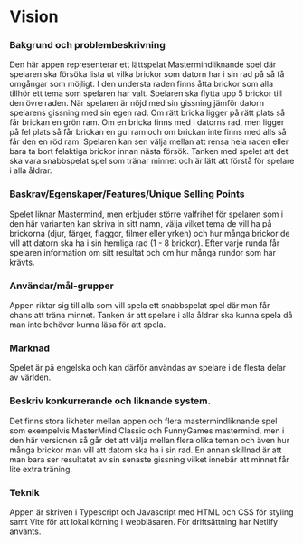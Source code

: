 # Vision

### Bakgrund och problembeskrivning
Den här appen representerar ett lättspelat Mastermindliknande spel där spelaren ska försöka lista ut vilka brickor som datorn har i sin rad på så få omgångar som möjligt. I den understa raden finns åtta brickor som alla tillhör ett tema som spelaren har valt. Spelaren ska flytta upp 5 brickor till den övre raden. När spelaren är nöjd med sin gissning jämför datorn spelarens gissning med sin egen rad. Om rätt bricka ligger på rätt plats så får brickan en grön ram. Om en bricka finns med i datorns rad, men ligger på fel plats så får brickan en gul ram och om brickan inte finns med alls så får den en röd ram. Spelaren kan sen välja mellan att rensa hela raden eller bara ta bort felaktiga brickor innan nästa försök. Tanken med spelet att det ska vara snabbspelat spel som tränar minnet och är lätt att förstå för spelare i alla åldrar.

### Baskrav/Egenskaper/Features/Unique Selling Points
Spelet liknar Mastermind, men erbjuder större valfrihet för spelaren som i den här varianten kan skriva in sitt namn, välja vilket tema de vill ha på brickorna (djur, färger, flaggor, filmer eller yrken) och hur många brickor de vill att datorn ska ha i sin hemliga rad (1 - 8 brickor). Efter varje runda får spelaren information om sitt resultat och om hur många rundor som har krävts.

### Användar/mål-grupper 
Appen riktar sig till alla som vill spela ett snabbspelat spel där man får chans att träna minnet. Tanken är att spelare i alla åldrar ska kunna spela då man inte behöver kunna läsa för att spela. 

### Marknad
Spelet är på engelska och kan därför användas av spelare i de flesta delar av världen. 

### Beskriv konkurrerande och liknande system.
Det finns stora likheter mellan appen och flera mastermindliknande spel som exempelvis MasterMind Classic och FunnyGames mastermind, men i den här versionen så går det att välja mellan flera olika teman och även hur många brickor man vill att datorn ska ha i sin rad. En annan skillnad är att man bara ser resultatet av sin senaste gissning vilket innebär att minnet får lite extra träning. 

### Teknik
Appen är skriven i Typescript och Javascript med HTML och CSS för styling samt Vite för att lokal körning i webbläsaren. För driftsättning har Netlify använts. 